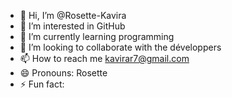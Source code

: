 - 👋 Hi, I’m @Rosette-Kavira
- 👀 I’m interested in GitHub
- 🌱 I’m currently learning programming 
- 💞️ I’m looking to collaborate with the développers 
- 📫 How to reach me kavirar7@gmail.com
- 😄 Pronouns: Rosette
- ⚡ Fun fact:

<!---
Rosette-Kavira/Rosette-Kavira is a ✨ special ✨ repository because its `README.md` (this file) appears on your GitHub profile.
You can click the Preview link to take a look at your changes.
--->
